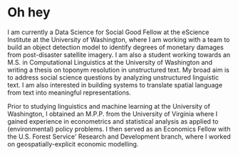 # Oh hey 

I am currently a Data Science for Social Good Fellow at the eScience Institute at the University of Washington, where I am working with a team to build an object detection model to identify degrees of monetary damages from post-disaster satellite imagery. I am also a student working towards an M.S. in Computational Linguistics at the University of Washington and writing a thesis on toponym resolution in unstructured text. My broad aim is to address social science questions by analyzing unstructured linguistic text. I am also interested in building systems to translate spatial language from text into meaningful representations.</p>

Prior to studying linguistics and machine learning at the University of Washington, I obtained an M.P.P. from the University of Virginia where I gained experience in econometrics and statistical analysis as applied to (environmental) policy problems. I then served as an Economics Fellow with the U.S. Forest Service' Research and Development branch, where I worked on geospatially-explicit economic modelling.

